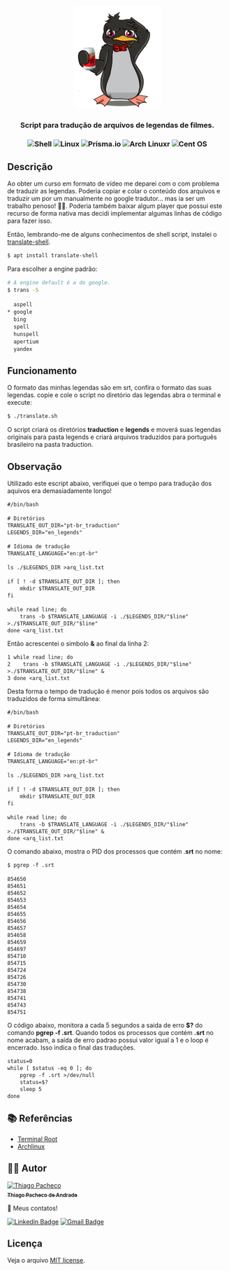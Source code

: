 <p align="center">
  <a href="#" target="blank"><img src=".images/linux.png" width="200" alt="Crazy Linux" /></a>
</p>

  <H3 align="center"> Script para tradução de arquivos de legendas de filmes.
    <H3 align="center">
<img src="https://img.shields.io/badge/shell_script-%23121011.svg?style=for-the-badge&logo=gnu-bash&logoColor=white" alt="Shell" />

<img src="https://img.shields.io/badge/Linux-FCC624?style=for-the-badge&logo=linux&logoColor=black" alt="Linux" />

<img src="https://img.shields.io/badge/Debian-D70A53?style=for-the-badge&logo=debian&logoColor=white" alt="Prisma.io" />

<img src="https://img.shields.io/badge/Arch%20Linux-1793D1?logo=arch-linux&logoColor=fff&style=for-the-badge" alt="Arch Linuxr" />

<img src="https://img.shields.io/badge/cent%20os-002260?style=for-the-badge&logo=centos&logoColor=F0F0F0" alt="Cent OS" />

## Descrição

Ao obter um curso em formato de vídeo me deparei com o com problema de traduzir as legendas. Poderia copiar e colar o conteúdo dos arquivos e traduzir um por um manualmente no google tradutor... mas ia ser um trabalho penoso! 😵‍💫. Poderia também baixar algum player que possui este recurso de forma nativa mas decidi implementar algumas linhas de código para fazer isso.

Então, lembrando-me de alguns conhecimentos de shell script, instalei o [translate-shell](https://man.archlinux.org/man/community/translate-shell/trans.1.en).

```bash
$ apt install translate-shell
```

Para escolher a engine padrão:

```bash
# A engine default é a do google.
$ trans -S

  aspell
* google
  bing
  spell
  hunspell
  apertium
  yandex
```

## Funcionamento

O formato das minhas legendas são em srt, confira o formato das suas legendas. copie e cole o script no diretório das legendas abra o terminal e execute:

```bash
$ ./translate.sh
```

O script criará os diretórios <strong>traduction</strong> e <strong>legends</strong> e moverá suas legendas originais para pasta legends e criará arquivos traduzidos para português brasileiro na pasta traduction.

## Observação

Utilizado este escript abaixo, verifiquei que o tempo para tradução dos aquivos era demasiadamente longo!

```shell
#/bin/bash

# Diretórios
TRANSLATE_OUT_DIR="pt-br_traduction"
LEGENDS_DIR="en_legends"

# Idioma de tradução
TRANSLATE_LANGUAGE="en:pt-br"

ls ./$LEGENDS_DIR >arq_list.txt

if [ ! -d $TRANSLATE_OUT_DIR ]; then
    mkdir $TRANSLATE_OUT_DIR
fi

while read line; do
    trans -b $TRANSLATE_LANGUAGE -i ./$LEGENDS_DIR/"$line" >./$TRANSLATE_OUT_DIR/"$line"
done <arq_list.txt
```

Então acrescentei o simbolo <strong>&</strong> ao final da linha 2:

```shell
1 while read line; do
2    trans -b $TRANSLATE_LANGUAGE -i ./$LEGENDS_DIR/"$line" >./$TRANSLATE_OUT_DIR/"$line" &
3 done <arq_list.txt
```

Desta forma o tempo de tradução é menor pois todos os arquivos são traduzidos de forma simultânea:

```shell
#/bin/bash

# Diretórios
TRANSLATE_OUT_DIR="pt-br_traduction"
LEGENDS_DIR="en_legends"

# Idioma de tradução
TRANSLATE_LANGUAGE="en:pt-br"

ls ./$LEGENDS_DIR >arq_list.txt

if [ ! -d $TRANSLATE_OUT_DIR ]; then
    mkdir $TRANSLATE_OUT_DIR
fi

while read line; do
    trans -b $TRANSLATE_LANGUAGE -i ./$LEGENDS_DIR/"$line" >./$TRANSLATE_OUT_DIR/"$line" &
done <arq_list.txt

```

O comando abaixo, mostra o PID dos processos que contém .<strong>srt</strong> no nome:

```shell
$ pgrep -f .srt

854650
854651
854652
854653
854654
854655
854656
854657
854658
854659
854697
854710
854715
854724
854726
854730
854738
854741
854743
854751
```

O código abaixo, monitora a cada 5 segundos a saida de erro <strong>$?</strong> do comando <strong>pgrep -f .srt</strong>. Quando todos os processos que contém <strong>.srt</strong> no nome acabam, a saída de erro padrao possui valor igual a 1 e o loop é encerrado. Isso indica o final das traduções.

```shell
status=0
while [ $status -eq 0 ]; do
    pgrep -f .srt >/dev/null
    status=$?
    sleep 5
done
```

## **📚 Referências**

- [Terminal Root](https://terminalroot.com.br/2019/10/traduza-rapidamente-textos-via-linha-de-comando.html)
- [Archlinux](https://man.archlinux.org/man/community/translate-shell/trans.1.en)

## **👨‍🚀 Autor**

<a href="https://github.com/tpaphysics">
<img alt="Thiago Pacheco" src="https://images.weserv.nl/?url=avatars.githubusercontent.com/u/46402647?v=4?v=4&h=300&w=300&fit=cover&mask=circle&maxage=7d" width="100px"/>
  <br />
  <sub>
    <b>Thiago Pacheco de Andrade</b>
  </sub>
</a>
<br />

👋 Meus contatos!

[![Linkedin Badge](https://img.shields.io/badge/-LinkedIn-blue?style=for-the-badge&logo=Linkedin&logoColor=white&link=https://www.linkedin.com/in/thiago-pacheco-200a1a86/)](https://www.linkedin.com/in/thiago-pacheco-200a1a86/)
[![Gmail Badge](https://img.shields.io/badge/-Gmail-c14438?style=for-the-badge&logo=Gmail&logoColor=white&link=mailto:physics.posgrad.@gmail.com)](mailto:physics.posgrad.@gmail.com)

## Licença

Veja o arquivo [MIT license](LICENSE.md).
